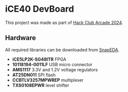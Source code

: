 # iCE40 DevBoard

This project was made as part of [Hack Club Arcade 2024](https://hackclub.com/arcade/).

## Hardware

All required libraries can be downloaded from [SnapEDA](https://www.snapeda.com/home/).

- **iCE5LP2K-SG48ITR** FPGA
- **10118194-0011LF** USB micro connector
- **AMS1117** 3.3V and 1.2V voltage regulators
- **AT25DN011** SPI flash
- **CCBTLV3257MPWREP** multiplexer
- **TXS0108EPWR** level shifter
